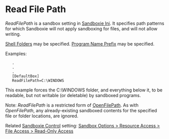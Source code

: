 # Read File Path

_ReadFilePath_ is a sandbox setting in [Sandboxie Ini](SandboxieIni.md). It specifies path patterns for which Sandboxie will not apply sandboxing for files, and will not allow writing.

[Shell Folders](ShellFolders.md) may be specified. [Program Name Prefix](ProgramNamePrefix.md) may be specified.

Examples:
```
   .
   .
   .
   [DefaultBox]
   ReadFilePath=C:\WINDOWS
```

This example forces the C:\WINDOWS folder, and everything below it, to be readable, but not writable (or deletable) by sandboxed programs.

Note: _ReadFilePath_ is a restricted form of [OpenFilePath](OpenFilePath.md). As with _OpenFilePath_, any already-existing sandboxed contents for the specified file or folder locations, are ignored.

Related [Sandboxie Control](SP_SBControl.md) setting: [Sandbox Options > Resource Access > File Access > Read-Only Access](ResourceAccessSettings.md#file-access--read-only-access)
